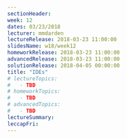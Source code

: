 ```yaml
---
sectionHeader:
week: 12
dates: 03/23/2018
lecturer: mmdarden
lectureRelease: 2018-03-23 11:00:00
slidesName: w18/week12
homeworkRelease: 2018-03-23 11:00:00
advancedRelease: 2018-03-23 11:00:00
solutionRelease: 2018-04-05 00:00:00
title: "IDEs"
# lectureTopics:
#   - TBD
# homeworkTopics:
#   - TBD
# advancedTopics:
#   - TBD
lectureSummary:
leccapFri:
---
```

